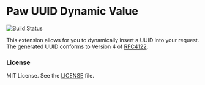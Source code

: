 Paw UUID Dynamic Value
======================

[![Build Status](https://img.shields.io/travis/hskrasek/Paw-UUIDDynamicValue/master.svg?style=flat)](https://travis-ci.org/hskrasek/Paw-UUIDDynamicValue)

This extension allows for you to dynamically insert a UUID into your request. The generated UUID conforms to Version 4 of [RFC4122](http://en.wikipedia.org/wiki/Universally_unique_identifier#Version_4_.28random.29).

### License

MIT License. See the [LICENSE](LICENSE) file.